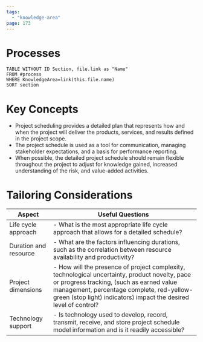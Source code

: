 ```yaml
---
tags:
  - "knowledge-area"
page: 173
---
```

# Processes
```dataview
TABLE WITHOUT ID Section, file.link as "Name"
FROM #process 
WHERE KnowledgeArea=link(this.file.name)
SORT section
```
# Key Concepts
- Project scheduling provides a detailed plan that represents how and when the project will deliver the products, services, and results defined in the project scope.
- The project schedule is used as a tool for communication, managing stakeholder expectations, and a basis for performance reporting.
- When possible, the detailed project schedule should remain flexible throughout the project to adjust for knowledge gained, increased understanding of the risk, and value-added activities.

# Tailoring Considerations
| Aspect | Useful Questions |
| ---- | ---- |
| Life cycle approach | - What is the most appropriate life cycle approach that allows for a detailed schedule? |
| Duration and resource | - What are the factors influencing durations, such as the correlation between resource availability and productivity? |
| Project dimensions | - How will the presence of project complexity, technological uncertainty, product novelty, pace or progress tracking, (such as earned value management, percentage complete, red-yellow- green (stop light) indicators) impact the desired level of control? |
| Technology support | - Is technology used to develop, record, transmit, receive, and store project schedule model information and is it readily accessible? |

